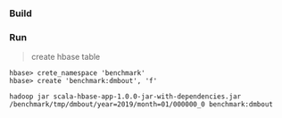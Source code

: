 ### Build



### Run

> create hbase table

```shell
hbase> crete_namespace 'benchmark'
hbase> create 'benchmark:dmbout', 'f'
```



```shell
hadoop jar scala-hbase-app-1.0.0-jar-with-dependencies.jar /benchmark/tmp/dmbout/year=2019/month=01/000000_0 benchmark:dmbout
```





